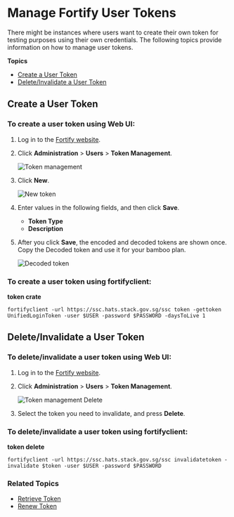 # Manage Fortify User Tokens

There might be instances where users want to create their own token for testing purposes using their own credentials. The following topics provide information on how to manage user tokens.

**Topics**
- [Create a User Token](#create-a-user-token)
- [Delete/Invalidate a User Token](#deleteinvalidate-a-user-token)

## Create a User Token
### To create a user token using Web UI:

1. Log in to the [Fortify website](https://ssc.hats.stack.gov.sg/ssc).
1. Click **Administration** > **Users** > **Token Management**.  
    
    ![Token management](hats-fortify-token-management-admin.png)
1. Click **New**.
    
    ![New token](hats-fortify-token-management-new.png)
1. Enter values in the following fields, and then click **Save**.
    - **Token Type**
    - **Description**
1. After you click **Save**, the encoded and decoded tokens are shown once. Copy the Decoded token and use it for your bamboo plan.
    
    ![Decoded token](fortify-decoded-token.png)

### To create a user token using fortifyclient:

**token crate**
```
fortifyclient -url https://ssc.hats.stack.gov.sg/ssc token -gettoken UnifiedLoginToken -user $USER -password $PASSWORD -daysToLive 1
```

## Delete/Invalidate a User Token
### To delete/invalidate a user token using Web UI:

1. Log in to the [Fortify website](https://ssc.hats.stack.gov.sg/ssc).
1. Click **Administration** > **Users** > **Token Management**. 
    
    ![Token management Delete](hats-fortify-token-management-delete.png)
1. Select the token you need to invalidate, and press **Delete**.

### To delete/invalidate a user token using fortifyclient:

**token delete**
```
fortifyclient -url https://ssc.hats.stack.gov.sg/ssc invalidatetoken -invalidate $token -user $USER -password $PASSWORD
```

### Related Topics

- [Retrieve Token](https://docs.developer.tech.gov.sg/docs/ship-hats-portal/manage-tokens?id=retrieve-token)
- [Renew Token](https://docs.developer.tech.gov.sg/docs/ship-hats-portal/manage-tokens?id=renew-token)
